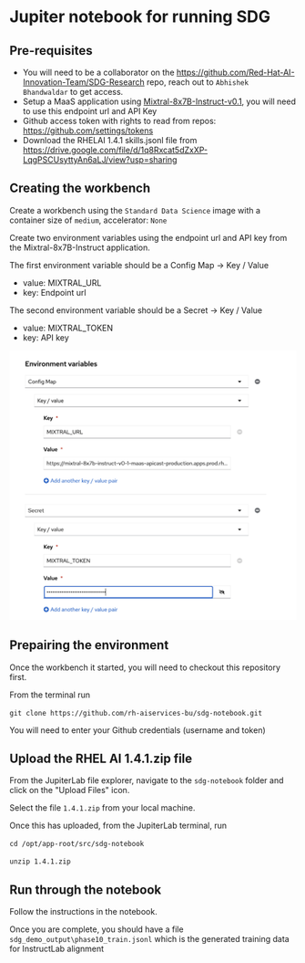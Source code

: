 # Jupiter notebook for running SDG

## Pre-requisites

* You will need to be a collaborator on the https://github.com/Red-Hat-AI-Innovation-Team/SDG-Research repo, reach out to `Abhishek Bhandwaldar` to get access.
* Setup a MaaS application using [Mixtral-8x7B-Instruct-v0.1](https://maas.apps.prod.rhoai.rh-aiservices-bu.com/admin/applications/new?service_id=mixtral-8x7b-instruct-v0-1), you will need to use this endpoint url and API Key
* Github access token with rights to read from repos: https://github.com/settings/tokens
* Download the RHELAI 1.4.1 skills.jsonl file from https://drive.google.com/file/d/1q8Rxcat5dZxXP-LqgPSCUsyttyAn6aLJ/view?usp=sharing

## Creating the workbench

Create a workbench using the `Standard Data Science` image with a container size of `medium`, accelerator: `None`

Create two environment variables using the endpoint url and API key from the Mixtral-8x7B-Instruct application.

The first environment variable should be a Config Map -> Key / Value
* value: MIXTRAL_URL
* key: Endpoint url

The second environment variable should be a Secret -> Key / Value
* value: MIXTRAL_TOKEN
* key: API key

![image](assets/workbench-env.png)


## Prepairing the environment

Once the workbench it started, you will need to checkout this repository first.  

From the terminal run

`git clone https://github.com/rh-aiservices-bu/sdg-notebook.git`

You will need to enter your Github credentials (username and token)

## Upload the RHEL AI 1.4.1.zip file

From the JupiterLab file explorer, navigate to the `sdg-notebook` folder and click on the "Upload Files" icon.  

Select the file `1.4.1.zip` from your local machine.

Once this has uploaded, from the JupiterLab terminal, run 

`cd /opt/app-root/src/sdg-notebook`

`unzip 1.4.1.zip` 

## Run through the notebook

Follow the instructions in the notebook.

Once you are complete, you should have a file `sdg_demo_output\phase10_train.jsonl` which is the generated training data for InstructLab alignment


